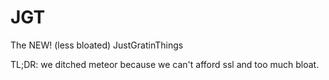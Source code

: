 # JGT
The NEW! (less bloated) JustGratinThings

TL;DR: we ditched meteor because we can't afford ssl and too much bloat. 

